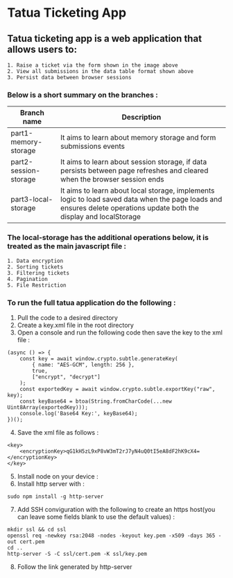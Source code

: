 # Tatua Ticketing App


## Tatua ticketing app is a web application that allows users to:
```
1. Raise a ticket via the form shown in the image above
2. View all submissions in the data table format shown above
3. Persist data between browser sessions
```

### Below is a short summary on the branches :

| Branch name | 	Description |
|--------------|--------------------|
| part1-memory-storage |	It aims to learn about memory storage and form submissions events|
| part2-session-storage |	It aims to learn about session storage, if data persists between page refreshes and cleared when the browser session ends |
| part3-local-storage |	It aims to learn about local storage, implements logic to load saved data when the page loads and ensures delete operations update both the display and localStorage|

### The local-storage has the additional operations below, it is treated as the main javascript file :
```
1. Data encryption
2. Sorting tickets
3. Filtering tickets
4. Pagination
5. File Restriction
```

### To run the full tatua application do the following :
1. Pull the code to a desired directory
2. Create a key.xml file in the root directory
3. Open a console and run the following code then save the key to the xml file :
```
(async () => {
    const key = await window.crypto.subtle.generateKey(
        { name: "AES-GCM", length: 256 },
        true,
        ["encrypt", "decrypt"]
    );
    const exportedKey = await window.crypto.subtle.exportKey("raw", key);
    const keyBase64 = btoa(String.fromCharCode(...new Uint8Array(exportedKey)));
    console.log('Base64 Key:', keyBase64);
})();
```
4. Save the xml file as follows :
```
<key>
    <encryptionKey>qG1kH5zL9xP8vW3mT2rJ7yN4uQ0tI5eA8dF2hK9cX4=</encryptionKey>
</key>
```
5. Install node on your device :
6. Install http server with :
```
sudo npm install -g http-server
```
7. Add SSH conviguration with the following to create an https host(you can leave some fields blank to use the default values) :
```
mkdir ssl && cd ssl
openssl req -newkey rsa:2048 -nodes -keyout key.pem -x509 -days 365 -out cert.pem
cd ..
http-server -S -C ssl/cert.pem -K ssl/key.pem
```
8. Follow the link generated by http-server

